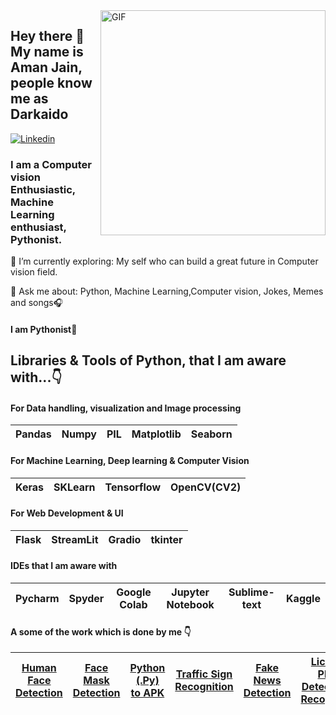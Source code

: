 <img align="right" alt="GIF" src="https://github.com/Spidy20/spidy20/blob/main/demo.gif" width="360"/>


## Hey there 👋 My name is Aman Jain, people know me as Darkaido 

[![Linkedin](https://img.shields.io/badge/LinkedIn-0077B5?style=for-the-badge&logo=linkedin&logoColor=white)](https://www.linkedin.com/in/amanjain101/)&nbsp; 


### I am a Computer vision Enthusiastic, Machine Learning enthusiast, Pythonist.
 

🌱 I’m currently exploring: My self who can build a great future in Computer vision field.

💬 Ask me about: Python, Machine Learning,Computer vision, Jokes, Memes and songs🎧





####  I am Pythonist🐍

## Libraries & Tools of Python, that I am aware with...👇

#### For Data handling, visualization and Image processing
| Pandas | Numpy | PIL | Matplotlib | Seaborn |
| :---: | :---: | :---: | :---: | :---: |

#### For Machine Learning, Deep learning & Computer Vision
| Keras | SKLearn | Tensorflow | OpenCV(CV2) |
| :---: | :---: | :---: | :---: | 

#### For Web Development & UI
| Flask | StreamLit | Gradio | tkinter 
| :---: | :---: | :---: | :---: | 

#### IDEs that I am aware with 
| Pycharm | Spyder | Google Colab | Jupyter Notebook | Sublime-text | Kaggle
| :---: | :---: | :---: | :---: | :---: | :---: |


#### A some of the work which is done by me 👇
| [Human Face Detection](https://github.com/Darkaido/Human_face_detection) | [Face Mask Detection](https://github.com/Spidy20/face_mask_detection) | [Python (.Py) to APK](https://github.com/Spidy20/Python_To_APK)  | [Traffic Sign Recognition](https://github.com/Spidy20/Traffic_Signs_WebApp) | [Fake News Detection](https://github.com/Spidy20/Fake_News_Detection) | [License Plate Detection & Recognition](https://youtu.be/yMQvcWBx1fE) | [Music Player with Emotion Recognition](https://github.com/Spidy20/Music_player_with_Emotions_recognition)
| :---: | :---: | :---: | :---: | :---: | :---: | :---: |


